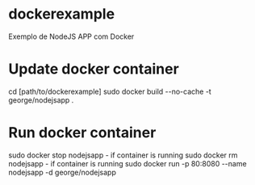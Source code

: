dockerexample
=============

Exemplo de NodeJS APP com Docker 

Update docker container
=======================

cd [path/to/dockerexample]
sudo docker build --no-cache -t george/nodejsapp .


Run docker container
====================

sudo docker stop nodejsapp - if container is running
sudo docker rm nodejsapp - if container is running
sudo docker run -p 80:8080 --name nodejsapp -d george/nodejsapp
